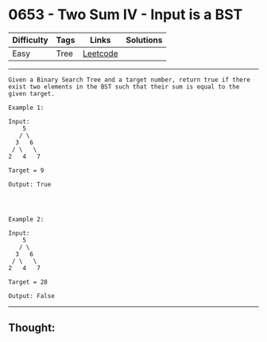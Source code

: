 # 0653 - Two Sum IV - Input is a BST

Difficulty  | Tags | Links | Solutions
----------- | ---- | ----- | -----
Easy | Tree | [Leetcode](https://leetcode.com/problems/two-sum-iv-input-is-a-bst/description/) |


-----------

```
Given a Binary Search Tree and a target number, return true if there exist two elements in the BST such that their sum is equal to the given target.

Example 1:

Input: 
    5
   / \
  3   6
 / \   \
2   4   7

Target = 9

Output: True




Example 2:

Input: 
    5
   / \
  3   6
 / \   \
2   4   7

Target = 28

Output: False
```

-----------

## Thought:
